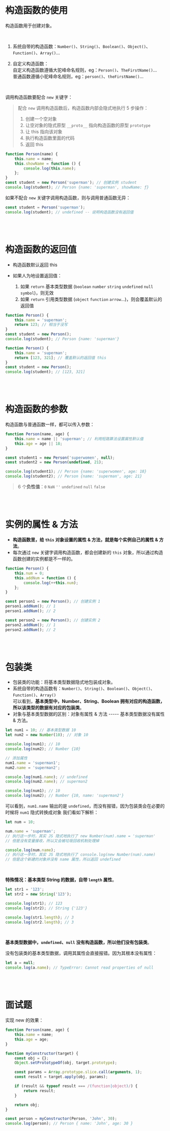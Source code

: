 # 构造函数的使用

构造函数用于创建对象。

<br>

1. 系统自带的构造函数：`Number()`、`String()`、`Boolean()`、`Object()`、`Function()`、`Array()`...

2. 自定义构造函数：<br>
   自定义构造函数遵循大驼峰命名规则，eg：`Person()`、`TheFirstName()`... <br>
   普通函数遵循小驼峰命名规则，eg：`person()`、`theFirstName()`...

<br>

调用构造函数要配合 `new` 关键字：

> 配合 `new` 调用构造函数后，构造函数内部会隐式地执行 5 步操作：
>
> 1. 创建一个空对象
> 2. 让空对象的隐式原型 `__proto__` 指向构造函数的原型 `prototype`
> 3. 让 this 指向该对象
> 4. 执行构造函数里面的代码
> 5. 返回 this

```js
function Person(name) {
    this.name = name;
    this.showName = function () {
        console.log(this.name);
    };
}
const student = new Person('superman'); // 创建实例 student
console.log(student); // Person {name: 'superman', showName: ƒ}
```

如果不配合 `new` 关键字调用构造函数，则与调用普通函数无异：

```js
const student = Person('superman');
console.log(student); // undefined -- 说明构造函数没有返回值
```

<br><br>

# 构造函数的返回值

-   构造函数默认返回 this

-   如果人为地设置返回值：
    1. 如果 `return` 基本类型数据 (`boolean` `number` `string` `undefined` `null` `symbol`)，则无效
    2. 如果 `return` 引用类型数据 (`object` `function` `arrow`...)，则会覆盖默认的返回值

```js
function Person() {
    this.name = 'superman';
    return 123; // 相当于没写
}
const student = new Person();
console.log(student); // Person {name: 'superman'}
```

```js
function Person() {
    this.name = 'superman';
    return [123, 321]; // 覆盖默认的返回值 this
}
const student = new Person();
console.log(student); // [123, 321]
```

<br><br>

# 构造函数的参数

构造函数与普通函数一样，都可以传入参数：

```js
function Person(name, age) {
    this.name = name || 'superman'; // 利用短路算法设置属性默认值
    this.age = age || 18;
}

const student1 = new Person('superwomen', null);
const student2 = new Person(undefined, 21);

console.log(student1); // Person {name: 'superwomen', age: 18}
console.log(student2); // Person {name: 'superman', age: 21}
```

> 6 个**负性值**：`0` `NaN` `''` `undefined` `null` `false`

<br><br>

# 实例的属性 & 方法

-   **构造函数里，给 `this` 对象设置的属性 & 方法，就是每个实例自己的属性 & 方法**。
-   每次通过 `new` 关键字调用构造函数，都会创建新的 `this` 对象，所以通过构造函数创建的实例都是不一样的。

```js
function Person() {
    this.num = 0;
    this.addNum = function () {
        console.log(++this.num);
    };
}

const person1 = new Person(); // 创建实例 1
person1.addNum(); // 1
person1.addNum(); // 2

const person2 = new Person(); // 创建实例 2
person2.addNum(); // 1
person2.addNum(); // 2
```

<br><br>

# 包装类

-   包装类的功能：将基本类型数据隐式地包装成对象。
-   系统自带的构造函数有：`Number()`、`String()`、`Boolean()`、`Object()`、`Function()`、`Array()` <br>
    可以看到，**基本类型中，Number、String、Boolean 拥有对应的构造函数，所以该类型的数据有对应的包装类**。
-   对象与基本类型数据的区别：对象有属性 & 方法 ----- 基本类型数据没有属性 & 方法。

```js
let num1 = 10; // 基本类型数据 10
let num2 = new Number(10); // 对象 10

console.log(num1); // 10
console.log(num2); // Number {10}

// 添加属性
num1.name = 'superman1';
num2.name = 'superman2';

console.log(num1.name); // undefined
console.log(num2.name); // superman2

console.log(num1); // 10
console.log(num2); // Number {10, name: 'superman2'}
```

可以看到，`num1.name` 输出的是 `undefined`，而没有报错，因为包装类会在必要的时候将 `num1` 隐式转换成对象
我们看如下解析：

```js
let num = 10;

num.name = 'superman';
// 执行这一步时，其实 JS 隐式地执行了 new Number(num).name = 'superman'
// 但是没有变量接收，所以又会被垃圾回收机制处理掉

console.log(num.name);
// 执行这一步时，其实 JS 隐式地执行了 console.log(new Number(num).name)
// 但是这个新建的对象并没有 name 属性，所以返回 undefined
```

<br>

**特殊情况：基本类型 String 的数据，自带 `length` 属性**。

```js
let str1 = '123';
let str2 = new String('123');

console.log(str1); // 123
console.log(str2); // String {'123'}

console.log(str1.length); // 3
console.log(str2.length); // 3
```

<br>

**基本类型数据中，`undefined`、`null` 没有构造函数，所以他们没有包装类**。

没有包装类的基本类型数据，调用其属性会直接报错。因为其根本没有属性：

```js
let a = null;
console.log(a.name); // TypeError: Cannot read properties of null
```

<br><br>

# 面试题

实现 new 的效果：

```js
function Person(name, age) {
    this.name = name;
    this.age = age;
}

function myConstructor(target) {
    const obj = {};
    Object.setPrototypeOf(obj, target.prototype);

    const params = Array.prototype.slice.call(arguments, 1);
    const result = target.apply(obj, params);

    if (result && typeof result === /(function|object)/) {
        return result;
    }

    return obj;
}

const person = myConstructor(Person, 'John', 30);
console.log(person); // Person { name: 'John', age: 30 }
```

<br>
